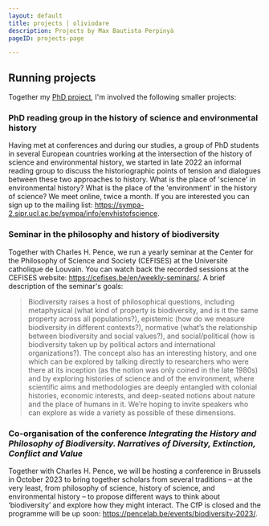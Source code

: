```yaml
---
layout: default
title: projects | oliviodare
description: Projects by Max Bautista Perpinyà
pageID: projects-page

---
```



## Running projects

Together my [PhD project](bio.html#what-i-am-doing-now), I'm involved the following smaller projects:

### PhD reading group in the history of science and environmental history
Having met at conferences and during our studies, a group of PhD students in several European countries working at the intersection of the history of science and environmental history, we started in late 2022 an informal reading group to discuss the historiographic points of tension and dialogues between these two approaches to history. What is the place of 'science' in environmental history? What is the place of the 'environment' in the history of science? We meet online, twice a month. If you are interested you can sign up to the mailing list: <a class="dont-break-out" href="https://sympa-2.sipr.ucl.ac.be/sympa/info/envhistofscience" target="_blank">https://sympa-2.sipr.ucl.ac.be/sympa/info/envhistofscience</a>.



### Seminar in the philosophy and history of biodiversity
Together with Charles H. Pence, we run a yearly seminar at the Center for the Philosophy of Science and Society (CEFISES) at the Université catholique de Louvain. You can watch back the recorded sessions at the CEFISES website: <a class="dont-break-out" href="https://cefises.be/en/weekly-seminars/" target="_blank">https://cefises.be/en/weekly-seminars/</a>. A brief description of the seminar's goals: 

> Biodiversity raises a host of philosophical questions, including metaphysical (what kind of property is biodiversity, and is it the same property across all populations?), epistemic (how do we measure biodiversity in different contexts?), normative (what’s the relationship between biodiversity and social values?), and social/political (how is biodiversity taken up by political actors and international organizations?). The concept also has an interesting history, and one which can be explored by talking directly to researchers who were there at its inception (as the notion was only coined in the late 1980s) and by exploring histories of science and of the environment, where scientific aims and methodologies are deeply entangled with colonial histories, economic interests, and deep-seated notions about nature and the place of humans in it. We’re hoping to invite speakers who can explore as wide a variety as possible of these dimensions.


### Co-organisation of the conference *Integrating the History and Philosophy of Biodiversity. Narratives of Diversity, Extinction, Conflict and Value*
Together with Charles H. Pence, we will be hosting a conference in Brussels in October 2023 to  bring together scholars from several traditions – at the very least, from philosophy of science, history of science, and environmental history – to propose different ways to think about ‘biodiversity’ and explore how they might interact. The CfP is closed and the programme will be up soon: <a class="dont-break-out" href="https://pencelab.be/events/biodiversity-2023/" target="_blank">https://pencelab.be/events/biodiversity-2023/</a>.